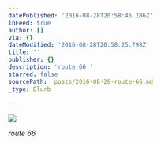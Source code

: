 ```yaml
---
datePublished: '2016-08-28T20:58:45.286Z'
inFeed: true
author: []
via: {}
dateModified: '2016-08-28T20:58:25.798Z'
title: ''
publisher: {}
description: 'route 66 '
starred: false
sourcePath: _posts/2016-08-28-route-66.md
_type: Blurb

---
```

![](https://the-grid-user-content.s3-us-west-2.amazonaws.com/a21b1a30-2306-4ae8-9a67-dcb2ea84be85.jpg)

_route 66_
